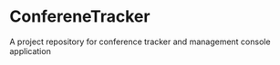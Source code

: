 ConfereneTracker
================

A project repository for conference tracker and management console application